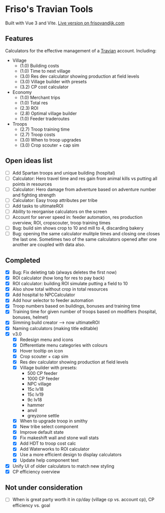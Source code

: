 # Friso's Travian Tools

Built with Vue 3 and Vite. [Live version on frisovandijk.com](https://www.frisovandijk.com/public/travian/)

## Features

Calculators for the effective management of a [Travian](https://www.travian.com) account. Including:
   
   - Village
       - (1.0) Building costs
       - (1.0) Time to next village
       - (3.0) Res dev calculator showing production at field levels
       - (3.0) Village builder with presets
       - (3.2) CP cost calculator
   - Economy
       - (1.0) Merchant trips
       - (1.0) Total res
       - (2.3) ROI
       - (2.8) Optimal village builder
       - (1.0) Feeder traderoutes
   - Troops
       - (2.7) Troop training time
       - (2.7) Troop costs
       - (3.0) When to troop upgrades
       - (3.0) Crop scouter + cap sim

## Open ideas list

- [ ] Add Spartan troops and unique building (hospital)
- [ ] Calculator: Hero travel time and res gain from animal kills vs putting all points in resources
- [ ] Calculator: Hero damage from adventure based on adventure number and fighting strength
- [ ] Calculator: Easy troop attributes per tribe
- [ ] Add tasks to ultimateROI
- [ ] Ability to reorganise calculators on the screen
- [ ] Account for server speed in: feeder automation, res production overview, ROI, cropscouter, troop training times
- [ ] Bug: build sim shows crop to 10 and mill to 4, discarding bakery
- [ ] Bug: opening the same calculator mulitple times and closing one closes the last one. Sometimes two of the same calculators opened after one another are coupled with data also.

## Completed 

- [x] Bug: Fix deleting tab (always deletes the first now)
- [x] ROI calculator (how long for res to pay back)
- [x] ROI calculator: building ROI simulate putting a field to 10
- [x] Also show total without crop in total resources
- [x] Add hospital to NPCCalculator
- [x] Add hour selector to feeder automation
- [x] Troop numbers based on buildings, bonuses and training time
- [x] Training time for given number of troops based on modifiers (hospital, bonuses, helmet)
- [x] Simming build creator --> now ultimateROI
- [x] Naming calculators (making title editable)
- [x] v3.0
    - [X] Redesign menu and icons
    - [X] Differentiate menu categories with colours
    - [X] Hover tooltip on icon
    - [X] Crop scouter + cap sim
    - [X] Res dev calculator showing production at field levels
    - [X] Village builder with presets:
      - 500 CP feeder
      - 1000 CP feeder
      - NPC village
      - 15c lv18
      - 15c lv19
      - 9c lv18
      - hammer
      - anvil
      - greyzone settle
    - [X] When to upgrade troop in smithy
    - [X] New tribe select component
    - [X] Improve default state
    - [X] Fix makeshift wall and stone wall stats
    - [X] Add HDT to troop cost calc
    - [X] Add Waterworks to ROI calculator
    - [X] Use a more efficient design to display calculators
    - [X] Update help component text
- [x] Unify UI of older calculators to match new styling
- [x] CP efficiency overview

## Not under consideration
- [ ] When is great party worth it in cp/day (village cp vs. account cp), CP efficiency vs. goal
